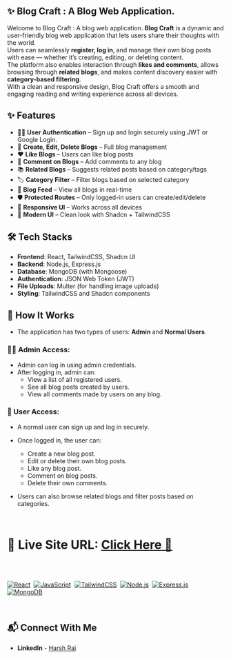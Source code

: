  ## ✨  Blog Craft : A Blog Web Application.
 
Welcome to Blog Craft : A blog web application.
**Blog Craft** is a dynamic and user-friendly blog web application that lets users share their thoughts with the world.  
Users can seamlessly **register, log in**, and manage their own blog posts with ease — whether it’s creating, editing, or deleting content.  
The platform also enables interaction through **likes and comments**, allows browsing through **related blogs**, and makes content discovery easier with **category-based filtering**.  
With a clean and responsive design, Blog Craft offers a smooth and engaging reading and writing experience across all devices.


 ## ✨ Features

- 🧑‍💻 **User Authentication** – Sign up and login securely using JWT or Google Login.
- 📝 **Create, Edit, Delete Blogs** – Full blog management
- ❤️ **Like Blogs** – Users can like blog posts
- 💬 **Comment on Blogs** – Add comments to any blog
- 📚 **Related Blogs** – Suggests related posts based on category/tags
- 🏷️ **Category Filter** – Filter blogs based on selected category
- 📄 **Blog Feed** – View all blogs in real-time
- 🛡️ **Protected Routes** – Only logged-in users can create/edit/delete
- 📱 **Responsive UI** – Works across all devices
- 🎨 **Modern UI** – Clean look with Shadcn + TailwindCSS


 ## 🛠️ Tech Stacks

- **Frontend**: React, TailwindCSS, Shadcn UI  
- **Backend**: Node.js, Express.js  
- **Database**: MongoDB (with Mongoose)  
- **Authentication**: JSON Web Token (JWT)  
- **File Uploads**: Multer (for handling image uploads)  
- **Styling**: TailwindCSS and Shadcn components


## 🔎 How It Works

- The application has two types of users: **Admin** and **Normal Users**.

### 👨‍💼 Admin Access:
- Admin can log in using admin credentials.
- After logging in, admin can:
  - View a list of all registered users.
  - See all blog posts created by users.
  - View all comments made by users on any blog.

### 👤 User Access:
- A normal user can sign up and log in securely.
- Once logged in, the user can:
  - Create a new blog post.
  - Edit or delete their own blog posts.
  - Like any blog post.
  - Comment on blog posts.
  - Delete their own comments.

- Users can also browse related blogs and filter posts based on categories.

<br>

# 📌 **Live Site URL:** [**Click Here** 🚀](https://blog-craft-mern-pl28.vercel.app/)

<br>


<br>

[![React](https://img.shields.io/badge/React-20232A?style=for-the-badge&logo=react&logoColor=61DAFB)](https://reactjs.org)&nbsp;
[![JavaScript](https://img.shields.io/badge/JavaScript-323330?style=for-the-badge&logo=javascript&logoColor=F7DF1E)](https://developer.mozilla.org/en-US/docs/Web/JavaScript)&nbsp;
[![TailwindCSS](https://img.shields.io/badge/TailwindCSS-0EA5E9?style=for-the-badge&logo=tailwind-css&logoColor=white)](https://tailwindcss.com)&nbsp;
[![Node.js](https://img.shields.io/badge/Node.js-339933?style=for-the-badge&logo=node.js&logoColor=white)](https://nodejs.org)&nbsp;
[![Express.js](https://img.shields.io/badge/Express.js-000000?style=for-the-badge&logo=express&logoColor=white)](https://expressjs.com)&nbsp;
[![MongoDB](https://img.shields.io/badge/MongoDB-4EA94B?style=for-the-badge&logo=mongodb&logoColor=white)](https://mongodb.com)&nbsp;

<br>



## 📬 Connect With Me

- **LinkedIn** - [Harsh Raj](https://www.linkedin.com/in/harsh-raj-78a3a414b/)
